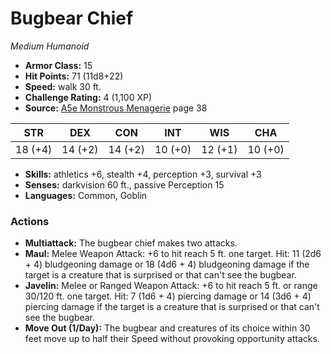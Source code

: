 # Bugbear Chief

*Medium* *Humanoid*

- **Armor Class:** 15
- **Hit Points:** 71 (11d8+22)
- **Speed:** walk 30 ft.
- **Challenge Rating:** 4 (1,100 XP)
- **Source:** [A5e Monstrous Menagerie](https://enpublishingrpg.com/products/level-up-monstrous-menagerie-a5e) page 38

| STR | DEX | CON | INT | WIS | CHA |
| --- | --- | --- | --- | --- | --- |
| 18 (+4) | 14 (+2) | 14 (+2) | 10 (+0) | 12 (+1) | 10 (+0) |

- **Skills:** athletics +6, stealth +4, perception +3, survival +3
- **Senses:** darkvision 60 ft., passive Perception 15
- **Languages:** Common, Goblin
### Actions
- **Multiattack:** The bugbear chief makes two attacks.
- **Maul:** Melee Weapon Attack: +6 to hit  reach 5 ft.  one target. Hit: 11 (2d6 + 4) bludgeoning damage  or 18 (4d6 + 4) bludgeoning damage if the target is a creature that is surprised or that can't see the bugbear.
- **Javelin:** Melee or Ranged Weapon Attack: +6 to hit  reach 5 ft. or range 30/120 ft.  one target. Hit: 7 (1d6 + 4) piercing damage  or 14 (3d6 + 4) piercing damage if the target is a creature that is surprised or that can't see the bugbear.
- **Move Out (1/Day):** The bugbear and creatures of its choice within 30 feet move up to half their Speed without provoking opportunity attacks.


